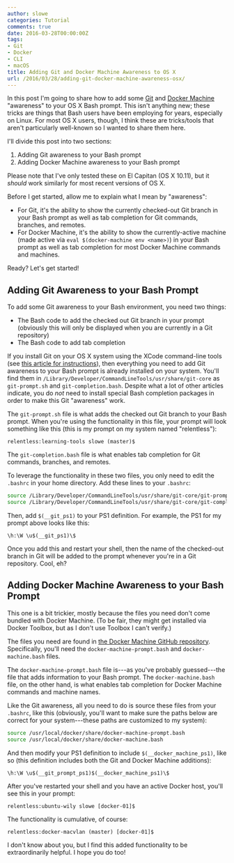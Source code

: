 ```yaml
---
author: slowe
categories: Tutorial
comments: true
date: 2016-03-28T00:00:00Z
tags:
- Git
- Docker
- CLI
- macOS
title: Adding Git and Docker Machine Awareness to OS X
url: /2016/03/28/adding-git-docker-machine-awareness-osx/
---
```


In this post I'm going to share how to add some [Git][link-1] and [Docker Machine][link-2] "awareness" to your OS X Bash prompt. This isn't anything new; these tricks are things that Bash users have been employing for years, especially on Linux. For most OS X users, though, I think these are tricks/tools that aren't particularly well-known so I wanted to share them here.

I'll divide this post into two sections:

1. Adding Git awareness to your Bash prompt
2. Adding Docker Machine awareness to your Bash prompt

Please note that I've only tested these on El Capitan (OS X 10.11), but it _should_ work similarly for most recent versions of OS X.

Before I get started, allow me to explain what I mean by "awareness":

* For Git, it's the ability to show the currently checked-out Git branch in your Bash prompt as well as tab completion for Git commands, branches, and remotes.
* For Docker Machine, it's the ability to show the currently-active machine (made active via `eval $(docker-machine env <name>)`) in your Bash prompt as well as tab completion for most Docker Machine commands and machines.

Ready? Let's get started!

## Adding Git Awareness to your Bash Prompt

To add some Git awareness to your Bash environment, you need two things:

* The Bash code to add the checked out Git branch in your prompt (obviously this will only be displayed when you are currently in a Git repository)
* The Bash code to add tab completion

If you install Git on your OS X system using the XCode command-line tools (see [this article for instructions][link-3]), then everything you need to add Git awareness to your Bash prompt is already installed on your system. You'll find them in `/Library/Developer/CommandLineTools/usr/share/git-core` as `git-prompt.sh` and `git-completion.bash`. Despite what a lot of other articles indicate, you do _not_ need to install special Bash completion packages in order to make this Git "awareness" work.

The `git-prompt.sh` file is what adds the checked out Git branch to your Bash prompt. When you're using the functionality in this file, your prompt will look something like this (this is my prompt on my system named "relentless"):

    relentless:learning-tools slowe (master)$

The `git-completion.bash` file is what enables tab completion for Git commands, branches, and remotes.

To leverage the functionality in these two files, you only need to edit the `.bashrc` in your home directory. Add these lines to your `.bashrc`:

``` bash
source /Library/Developer/CommandLineTools/usr/share/git-core/git-prompt.sh
source /Library/Developer/CommandLineTools/usr/share/git-core/git-completion.bash
```

Then, add `$(__git_ps1)` to your PS1 definition. For example, the PS1 for my prompt above looks like this:

    \h:\W \u$(__git_ps1)\$

Once you add this and restart your shell, then the name of the checked-out branch in Git will be added to the prompt whenever you're in a Git repository. Cool, eh?

## Adding Docker Machine Awareness to your Bash Prompt

This one is a bit trickier, mostly because the files you need don't come bundled with Docker Machine. (To be fair, they might get installed via Docker Toolbox, but as I don't use Toolbox I can't verify.)

The files you need are found in [the Docker Machine GitHub repository][link-4]. Specifically, you'll need the `docker-machine-prompt.bash` and `docker-machine.bash` files.

The `docker-machine-prompt.bash` file is---as you've probably guessed---the file that adds information to your Bash prompt. The `docker-machine.bash` file, on the other hand, is what enables tab completion for Docker Machine commands and machine names.

Like the Git awareness, all you need to do is source these files from your `.bashrc`, like this (obviously, you'll want to make sure the paths below are correct for your system---these paths are customized to my system):

``` bash
source /usr/local/docker/share/docker-machine-prompt.bash
source /usr/local/docker/share/docker-machine.bash
```

And then modify your PS1 definition to include `$(__docker_machine_ps1)`, like so (this definition includes both the Git and Docker Machine additions):

    \h:\W \u$(__git_prompt_ps1)$(__docker_machine_ps1)\$

After you've restarted your shell and you have an active Docker host, you'll see this in your prompt:

    relentless:ubuntu-wily slowe [docker-01]$

The functionality is cumulative, of course:

    relentless:docker-macvlan (master) [docker-01]$

I don't know about you, but I find this added functionality to be extraordinarily helpful. I hope you do too!

[link-1]: https://git-scm.com/
[link-2]: https://www.docker.com/products/docker-machine
[link-3]: http://osxdaily.com/2014/02/12/install-command-line-tools-mac-os-x/
[link-4]: https://github.com/docker/machine/tree/v0.6.0/contrib/completion/bash
